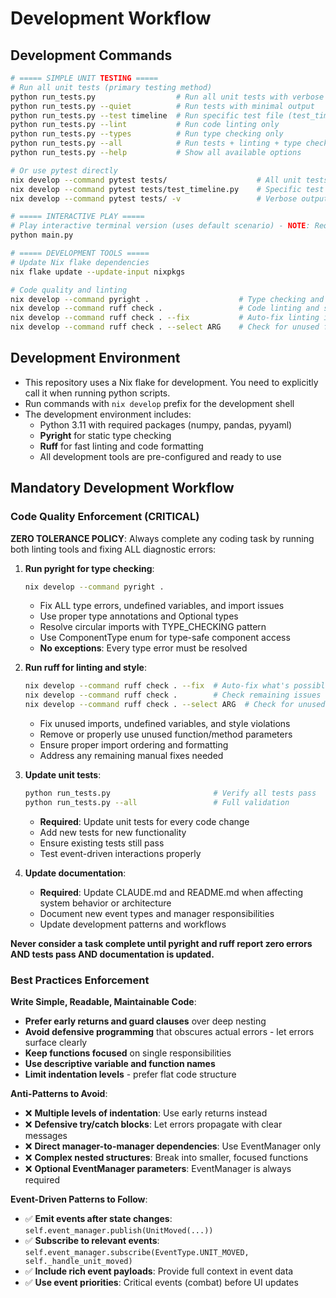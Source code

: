 # Development Workflow

## Development Commands

```bash
# ===== SIMPLE UNIT TESTING =====
# Run all unit tests (primary testing method)
python run_tests.py                  # Run all unit tests with verbose output
python run_tests.py --quiet          # Run tests with minimal output
python run_tests.py --test timeline  # Run specific test file (test_timeline.py)
python run_tests.py --lint           # Run code linting only
python run_tests.py --types          # Run type checking only  
python run_tests.py --all            # Run tests + linting + type checking
python run_tests.py --help           # Show all available options

# Or use pytest directly
nix develop --command pytest tests/                    # All unit tests
nix develop --command pytest tests/test_timeline.py    # Specific test file
nix develop --command pytest tests/ -v                 # Verbose output

# ===== INTERACTIVE PLAY =====
# Play interactive terminal version (uses default scenario) - NOTE: Requires interactive terminal
python main.py

# ===== DEVELOPMENT TOOLS =====
# Update Nix flake dependencies
nix flake update --update-input nixpkgs

# Code quality and linting
nix develop --command pyright .                    # Type checking and error detection
nix develop --command ruff check .                 # Code linting and style checking
nix develop --command ruff check . --fix           # Auto-fix linting issues where possible
nix develop --command ruff check . --select ARG    # Check for unused function/method parameters
```

## Development Environment

- This repository uses a Nix flake for development. You need to explicitly call it when running python scripts.
- Run commands with `nix develop` prefix for the development shell
- The development environment includes:
  - Python 3.11 with required packages (numpy, pandas, pyyaml)
  - **Pyright** for static type checking
  - **Ruff** for fast linting and code formatting
  - All development tools are pre-configured and ready to use

## Mandatory Development Workflow

### **Code Quality Enforcement (CRITICAL)**

**ZERO TOLERANCE POLICY**: Always complete any coding task by running both linting tools and fixing ALL diagnostic errors:

1. **Run pyright for type checking**:
   ```bash
   nix develop --command pyright .
   ```
   - Fix ALL type errors, undefined variables, and import issues
   - Use proper type annotations and Optional types
   - Resolve circular imports with TYPE_CHECKING pattern
   - Use ComponentType enum for type-safe component access
   - **No exceptions**: Every type error must be resolved

2. **Run ruff for linting and style**:
   ```bash
   nix develop --command ruff check . --fix  # Auto-fix what's possible
   nix develop --command ruff check .        # Check remaining issues
   nix develop --command ruff check . --select ARG  # Check for unused parameters
   ```
   - Fix unused imports, undefined variables, and style violations
   - Remove or properly use unused function/method parameters
   - Ensure proper import ordering and formatting
   - Address any remaining manual fixes needed

3. **Update unit tests**:
   ```bash
   python run_tests.py                       # Verify all tests pass
   python run_tests.py --all                 # Full validation
   ```
   - **Required**: Update unit tests for every code change
   - Add new tests for new functionality
   - Ensure existing tests still pass
   - Test event-driven interactions properly

4. **Update documentation**:
   - **Required**: Update CLAUDE.md and README.md when affecting system behavior or architecture
   - Document new event types and manager responsibilities
   - Update development patterns and workflows

**Never consider a task complete until pyright and ruff report zero errors AND tests pass AND documentation is updated.**

### **Best Practices Enforcement**

**Write Simple, Readable, Maintainable Code**:
- **Prefer early returns and guard clauses** over deep nesting
- **Avoid defensive programming** that obscures actual errors - let errors surface clearly
- **Keep functions focused** on single responsibilities
- **Use descriptive variable and function names**
- **Limit indentation levels** - prefer flat code structure

**Anti-Patterns to Avoid**:
- ❌ **Multiple levels of indentation**: Use early returns instead
- ❌ **Defensive try/catch blocks**: Let errors propagate with clear messages
- ❌ **Direct manager-to-manager dependencies**: Use EventManager only
- ❌ **Complex nested structures**: Break into smaller, focused functions
- ❌ **Optional EventManager parameters**: EventManager is always required

**Event-Driven Patterns to Follow**:
- ✅ **Emit events after state changes**: `self.event_manager.publish(UnitMoved(...))`
- ✅ **Subscribe to relevant events**: `self.event_manager.subscribe(EventType.UNIT_MOVED, self._handle_unit_moved)`
- ✅ **Include rich event payloads**: Provide full context in event data
- ✅ **Use event priorities**: Critical events (combat) before UI updates